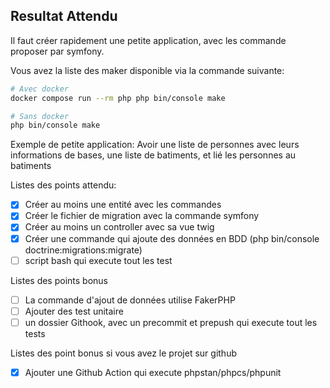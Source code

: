 ## Resultat Attendu
Il faut créer rapidement une petite application, avec les commande proposer par symfony. 

Vous avez la liste des maker disponible via la commande suivante:
```bash
# Avec docker
docker compose run --rm php php bin/console make

# Sans docker
php bin/console make
```
Exemple de petite application:
Avoir une liste de personnes avec leurs informations de bases, une liste de batiments, et lié les personnes au batiments

Listes des points attendu:
- [x] Créer au moins une entité avec les commandes
- [x] Créer le fichier de migration avec la commande symfony
- [X] Créer au moins un controller avec sa vue twig 
- [X] Créer une commande qui ajoute des données en BDD (php bin/console doctrine:migrations:migrate)
- [ ] script bash qui execute tout les test

Listes des points bonus
- [ ] La commande d'ajout de données utilise FakerPHP
- [ ] Ajouter des test unitaire
- [ ] un dossier Githook, avec un precommit et prepush qui execute tout les tests

Listes des point bonus si vous avez le projet sur github
- [x] Ajouter une Github Action qui execute phpstan/phpcs/phpunit